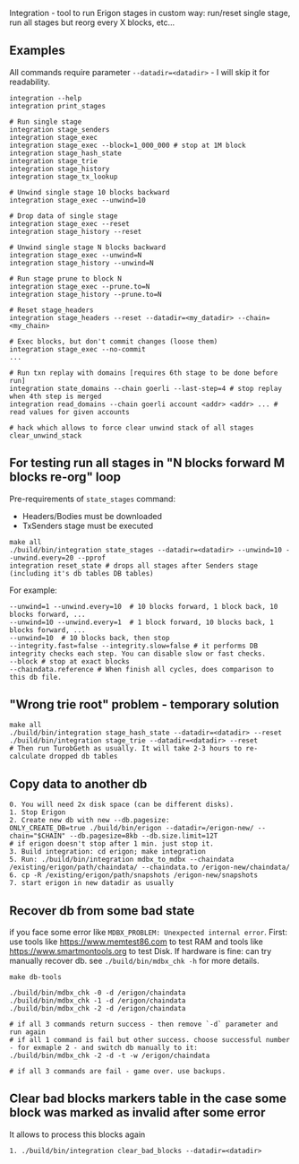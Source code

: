 Integration - tool to run Erigon stages in custom way: run/reset single stage, run all stages but reorg every X blocks,
etc...

## Examples

All commands require parameter `--datadir=<datadir>` - I will skip it for readability.

```
integration --help
integration print_stages

# Run single stage
integration stage_senders
integration stage_exec
integration stage_exec --block=1_000_000 # stop at 1M block
integration stage_hash_state
integration stage_trie
integration stage_history
integration stage_tx_lookup

# Unwind single stage 10 blocks backward
integration stage_exec --unwind=10

# Drop data of single stage
integration stage_exec --reset
integration stage_history --reset

# Unwind single stage N blocks backward
integration stage_exec --unwind=N
integration stage_history --unwind=N

# Run stage prune to block N
integration stage_exec --prune.to=N
integration stage_history --prune.to=N

# Reset stage_headers
integration stage_headers --reset --datadir=<my_datadir> --chain=<my_chain>

# Exec blocks, but don't commit changes (loose them)
integration stage_exec --no-commit
...

# Run txn replay with domains [requires 6th stage to be done before run]
integration state_domains --chain goerli --last-step=4 # stop replay when 4th step is merged
integration read_domains --chain goerli account <addr> <addr> ... # read values for given accounts

# hack which allows to force clear unwind stack of all stages
clear_unwind_stack
```

## For testing run all stages in "N blocks forward M blocks re-org" loop

Pre-requirements of `state_stages` command:

- Headers/Bodies must be downloaded
- TxSenders stage must be executed

```
make all
./build/bin/integration state_stages --datadir=<datadir> --unwind=10 --unwind.every=20 --pprof
integration reset_state # drops all stages after Senders stage (including it's db tables DB tables)
```

For example:

```
--unwind=1 --unwind.every=10  # 10 blocks forward, 1 block back, 10 blocks forward, ...
--unwind=10 --unwind.every=1  # 1 block forward, 10 blocks back, 1 blocks forward, ...
--unwind=10  # 10 blocks back, then stop
--integrity.fast=false --integrity.slow=false # it performs DB integrity checks each step. You can disable slow or fast checks.
--block # stop at exact blocks
--chaindata.reference # When finish all cycles, does comparison to this db file.
```

## "Wrong trie root" problem - temporary solution

```
make all
./build/bin/integration stage_hash_state --datadir=<datadir> --reset
./build/bin/integration stage_trie --datadir=<datadir> --reset
# Then run TurobGeth as usually. It will take 2-3 hours to re-calculate dropped db tables
```

## Copy data to another db

```
0. You will need 2x disk space (can be different disks).
1. Stop Erigon
2. Create new db with new --db.pagesize:
ONLY_CREATE_DB=true ./build/bin/erigon --datadir=/erigon-new/ --chain="$CHAIN" --db.pagesize=8kb --db.size.limit=12T
# if erigon doesn't stop after 1 min. just stop it.
3. Build integration: cd erigon; make integration
5. Run: ./build/bin/integration mdbx_to_mdbx --chaindata /existing/erigon/path/chaindata/ --chaindata.to /erigon-new/chaindata/
6. cp -R /existing/erigon/path/snapshots /erigon-new/snapshots
7. start erigon in new datadir as usually
```

## Recover db from some bad state

if you face some error like `MDBX_PROBLEM: Unexpected internal error`. First: use tools like https://www.memtest86.com
to test RAM and tools like https://www.smartmontools.org to test Disk. If hardware is fine: can try
manually recover db. see `./build/bin/mdbx_chk -h` for more details.

```
make db-tools

./build/bin/mdbx_chk -0 -d /erigon/chaindata
./build/bin/mdbx_chk -1 -d /erigon/chaindata
./build/bin/mdbx_chk -2 -d /erigon/chaindata

# if all 3 commands return success - then remove `-d` parameter and run again
# if all 1 command is fail but other success. choose successful number - for exmaple 2 - and switch db manually to it:  
./build/bin/mdbx_chk -2 -d -t -w /erigon/chaindata  

# if all 3 commands are fail - game over. use backups.
```

## Clear bad blocks markers table in the case some block was marked as invalid after some error

It allows to process this blocks again

```
1. ./build/bin/integration clear_bad_blocks --datadir=<datadir>
```
